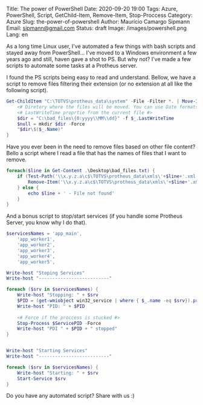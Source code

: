 Title: The power of PowerShell
Date: 2020-09-20 19:00
Tags: Azure, PowerShell, Script, GetChild-Item, Remove-Item, Stop-Proccess
Category: Azure
Slug: the-power-of-powershell
Author: Maurício Camargo Sipmann
Email: sipmann@gmail.com
Status: draft
Image: /images/powershell.png
Lang: en

As a long time Linux user, I've automated a few things with bash scripts and stayed away from PowerShell... I've moved to a Windows environment a few years ago and still, haven gave a shot to PS. But why not? I've made a few scripts to automate some tasks at a Protheus server.

I found the PS scripts being easy to read and understand. Bellow, we have a script to remove files filtering their extension (or no extension at all like the following script). 

```powershell
Get-ChildItem "C:\TOTVS\protheus_data\system" -File -Filter *. | Move-Item -Force -Destination { 
    <# Diretory where the files will be moved. You can use Date formats to help name it #>
    <# LastWriteTime proprtie from the current file #>
    $dir = "C:\bad_files\{0:yyyy\\MM\\dd}" -f $_.LastWriteTime
	$null = mkdir $dir -Force 
	"$dir\$($_.Name)"
}
```

Have you ever been in the need to remove files based on other file content? Bello a script where I read a file that has the names of files that I want to remove. 

```powershell
foreach($line in Get-Content .\Desktop\bad_files.txt) {
    if (Test-Path('\\x.y.z.a\c$\TOTVS\protheus_data\xmls\'+$line+'.xml')) {
        Remove-Item('\\x.y.z.a\c$\TOTVS\protheus_data\xmls\'+$line+'.xml')
    } else {
        echo $line + ' - File not found'
    }
}
```

And a bonus script to stop/start services (if you handle some Protheus Server, you know why I do that).

```powershell
$servicesNames = 'app_main',
	'app_worker1',
	'app_worker2',
	'app_worker3',
	'app_worker4',
	'app_worker5',

Write-host "Stoping Services"
Write-host "--------------------------"

foreach ($srv in $servicesNames) {
	Write-host "Stopping: " + $srv
    $PID = (get-wmiobject win32_service | where { $_.name -eq $srv}).processID
    Write-host "PID: " + $PID
    
    <# Force if the proccess is stucked #>
    Stop-Process $ServicePID -Force
    Write-host "PDI " + $PID + " stopped"
}


Write-host "Starting Services"
Write-host "--------------------------"

foreach ($srv in $servicesNames) {
	Write-host "Starting: " + $srv
    Start-Service $srv
}
```

Do you have any automated script? Share with us :)
